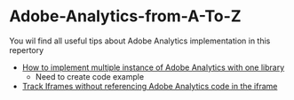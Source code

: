 # Adobe-Analytics-from-A-To-Z

You wil find all useful tips about Adobe Analytics implementation in this repertory

* [How to implement multiple instance of Adobe Analytics with one library](https://github.com/alcazes/Adobe-Analytics-from-A-To-Z/wiki/How-to-implement-multiple-instance-of-Adobe-Analytics-with-one-library)
  * Need to create code example 
* [Track Iframes without referencing Adobe Analytics code in the iframe](https://github.com/alcazes/Adobe-Analytics-from-A-To-Z/wiki/Track-Iframes-without-referencing-Adobe-Analytics-code-in-the-iframe)
